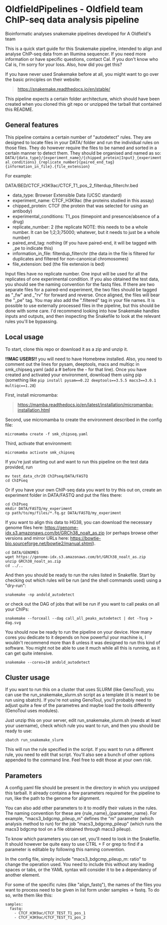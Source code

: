 # OldfieldPipelines - Oldfield team ChIP-seq data analysis pipeline

Bioinformatic analyses snakemake pipelines developed for A Oldfield's team

This is a quick start guide for this Snakemake pipeline, intended to align and analyse ChIP-seq data from an Illumina sequencer. If you need more information or have specific questions, contact Cal. If you don't know who Cal is, I'm sorry for your loss. Also, how did you get this?

If you have never used Snakemake before at all, you might want to go over the basic principles on their website:
>    https://snakemake.readthedocs.io/en/stable/

This pipeline expects a certain folder architecture, which should have been created when you cloned this git repo or unzipped the tarball that contained this README.

## General features

This pipeline contains a certain number of "autodetect" rules. They are designed to locate files in your DATA/ folder and run the individual rules on those files. 
They do however require the files to be named and sorted in a certain manner to detect them. They should be organised and named as so:
`DATA/{data_type}/{experiment_name}/{chipped_protein|Input}_{experimental_conditions}_{replicate_number}{paired_end_tag}{information_in_file}.{file_extension}`

For example:

DATA/BED/CTCF_H3K9ac/CTCF_T1_pos_2_filterdup_filterchr.bed

 - data_type: Browser Extensible Data (UCSC standard)
 - experiment_name: CTCF_H3K9ac (the proteins studied in this assay)
 - chipped_protein: CTCF (the protein that was selected for using an antibody)
 - experimental_conditions: T1_pos (timepoint and presence/absence of a drug)
 - replicate_number: 2 (the replicate NOTE: this needs to be a whole number. It can be 1;2;3;75000; whatever, but it needs to just be a whole number)
 - paired_end_tag: nothing (If you have paired-end, it will be tagged with _pe to indicate this)
 - information_in_file: filterdup_filterchr (the data in the file is filtered for duplicates and filtered for non-canonical chromosomes)
 - file_extension: bed (the file extension is bed)


Input files have no replicate number. One input will be used for all the replicates of one experimental condition.
If you also obtained the test data, you should see the naming convention for the fastq files. If there are two separate files for a paired-end experiment, the two files should be tagged as "_fw" and _"rv" for forward and reverse. Once aligned, the files will bear the "_pe" tag.
You may also add the ".filtered" tag in your file names. It is possible to use externally processed files in the pipeline, but this should be done with some care. I'd recommend looking into how Snakemake handles inputs and outputs, and then inspecting the Snakefile to look at the relevant rules you'll be bypassing.

## Local usage 

To start, clone this repo or download it as a zip and unzip it.

**!!MAC USERS!!** you will need to have Homebrew installed. Also, you need to comment out the lines for pysam, deeptools, macs and multiqc in smk_chipseq.yaml (add a # before the - for that line). Once you have created and activated your environment, download them using pip (something like `pip install pysam==0.22 deeptools==3.5.5 macs3==3.0.1 multiqc==1.28`)

First, install micromamba:

>    https://mamba.readthedocs.io/en/latest/installation/micromamba-installation.html

Second, use micromamba to create the environment described in the config file: 

`micromamba create -f smk_chipseq.yaml`

Third, activate that environment: 

`micromamba activate smk_chipseq`

If you're just starting out and want to run this pipeline on the test data provided, run

```
mv test_data_chr20 ChIPseq/DATA/FASTQ
cd ChIPseq
```

Or if you have your own ChIP-seq data you want to try this out on, create an experiment folder in DATA/FASTQ and put the files there:

```
cd ChIPseq
mkdir DATA/FASTQ/my_experiment
cp path/to/my/files/*.fq.gz DATA/FASTQ/my_experiment
```

If you want to align this data to HG38, you can download the necessary genome files here: https://genome-idx.s3.amazonaws.com/bt/GRCh38_noalt_as.zip (or perhaps browse other versions and mirror URLs here: https://bowtie-bio.sourceforge.net/bowtie2/manual.shtml).

```
cd DATA/GENOMES
wget https://genome-idx.s3.amazonaws.com/bt/GRCh38_noalt_as.zip
unzip GRCh38_noalt_as.zip
cd ../..
```

And then you should be ready to run the rules listed in Snakefile. Start by checking out which rules will be run (and the shell commands used) using a "dry-run":

`snakemake -np andold_autodetect`

or check out the DAG of jobs that will be run if you want to call peaks on all your ChIPs:

`snakemake --forceall --dag call_all_peaks_autodetect | dot -Tsvg > dag.svg`

You should now be ready to run the pipeline on your device. How many cores you dedicate to it depends on how powerful your machine is, I wouldn't recommend more than 8 unless it was designed to run this kind of software. You might not be able to use it much while all this is running, as it can get quite intensive.

`snakemake --cores=10 andold_autodetect`



## Cluster usage 

If you want to run this on a cluster that uses SLURM (like GenoToul), you can use the run_snakemake_slurm.sh script as a template (it is meant to be run using sbatch). If you're not using GenoToul, you'll probably need to adjust quite a few of the parametres and maybe load the tools differently (GenoToul uses modules).

Just unzip this on your server, edit run_snakemake_slurm.sh (needs at least your username), check which rule you want to run, and then you should be ready to use:

`sbatch run_snakemake_slurm`

This will run the rule specified in the script. If you want to run a different rule, you need to edit that script. You'll also see a bunch of other options appended to the command line. Feel free to edit those at your own risk.

## Parameters 

A config.yaml file should be present in the directory in which you unzipped this tarball. It already contains a few parameters required for the pipeline to run, like the path to the genome for alignment.

You can also add other parameters to it to modify their values in the rules. The naming convention for these are {rule_name}_{parameter_name}. For example, "macs3_bdgcmp_pileup_m" defines the "m" parameter (which analysis method to run) for the job "macs3_bdgcmp_pileup" (which runs the macs3 bdgcmp tool on a file obtained through macs3 pileup).

To know which parameters you can set, you'll need to look in the Snakefile. It should however be quite easy to use CTRL + F or grep to find if a parameter is editable by following this naming convention.

In the config file, simply include "macs3_bdgcmp_pileup_m: ratio" to change the operation used. You need to include this without any leading spaces or tabs, or the YAML syntax will consider it to be a dependancy of another element. 

For some of the specific rules (like "align_fastq"), the names of the files you want to process need to be given in list form under samples -> fastq. To do so, write them like this:
```
samples:
  fastq:
    - CTCF_H3K9ac/CTCF_TEST_T1_pos_1
    - CTCF_H3K9ac/CTCF_TEST_T1_pos_2
```